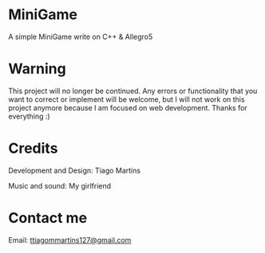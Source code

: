 # MiniGame
A simple MiniGame write on C++ &amp; Allegro5

# Warning

This project will no longer be continued. Any errors or functionality that you want to correct or implement will be welcome, but I will not work on this project anymore because I am focused on web development. Thanks for everything :)

# Credits

Development and Design: Tiago Martins

Music and sound: My girlfriend

# Contact me

Email: ttiagommartins127@gmail.com
